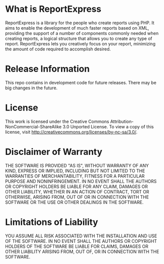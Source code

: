 What is ReportExpress
=====================
ReportExpress is a library for the people who create reports using PHP. 
It aims to enable the development of much faster reports based on XML, 
providing the support of a number of components commonly needed when creating reports, 
a logical structure that allows you to create any type of report. 
ReportExpress lets you creatively focus on your report, minimizing the amount 
of code required to accomplish desired.

Release Information
===================
This repo contains in development code for future releases. There may be big changes in the future.

License
=======
This work is licensed under the Creative Commons Attribution-NonCommercial-ShareAlike 3.0 Unported License. 
To view a copy of this license, visit http://creativecommons.org/licenses/by-nc-sa/3.0/.

Disclaimer of Warranty
======================
THE SOFTWARE IS PROVIDED "AS IS", WITHOUT WARRANTY OF ANY KIND, EXPRESS OR
IMPLIED, INCLUDING BUT NOT LIMITED TO THE WARRANTIES OF MERCHANTABILITY,
FITNESS FOR A PARTICULAR PURPOSE AND NONINFRINGEMENT. IN NO EVENT SHALL THE
AUTHORS OR COPYRIGHT HOLDERS BE LIABLE FOR ANY CLAIM, DAMAGES OR OTHER
LIABILITY, WHETHER IN AN ACTION OF CONTRACT, TORT OR OTHERWISE, ARISING FROM,
OUT OF OR IN CONNECTION WITH THE SOFTWARE OR THE USE OR OTHER DEALINGS IN
THE SOFTWARE.

Limitations of Liability
========================
YOU ASSUME ALL RISK ASSOCIATED WITH THE INSTALLATION AND USE OF THE SOFTWARE. 
IN NO EVENT SHALL THE AUTHORS OR COPYRIGHT HOLDERS OF THE SOFTWARE BE LIABLE FOR CLAIMS, 
DAMAGES OR OTHER LIABILITY ARISING FROM, OUT OF, OR IN CONNECTION WITH THE SOFTWARE. 
